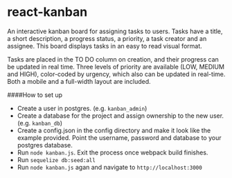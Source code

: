 # react-kanban

An interactive kanban board for assigning tasks to users. Tasks have a title, a short description, a progress status, a priority, a task creator and an assignee. This board displays tasks in an easy to read visual format.

Tasks are placed in the TO DO column on creation, and their progress can be updated in real time. Three levels of priority are available (LOW, MEDIUM and HIGH), color-coded by urgency, which also can be updated in real-time. Both a mobile and a full-width layout are included.

####How to set up

- Create a user in postgres. (e.g. `kanban_admin`)
- Create a database for the project and assign ownership to the new user. (e.g. `kanban_db`)
- Create a config.json in the config directory and make it look like the example provided. Point the username, password and database to your postgres database.
- Run `node kanban.js`. Exit the process once webpack build finishes.
- Run `sequelize db:seed:all`
- Run `node kanban.js` agan and navigate to `http://localhost:3000`